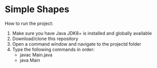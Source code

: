 # Simple Shapes

How to run the project:
1. Make sure you have Java JDK8+ is installed and globally available
3. Download/clone this repository
4. Open a command window and navigate to the projectd folder
6. Type the following commands in order:
    - javac Main.java
    - java Main
